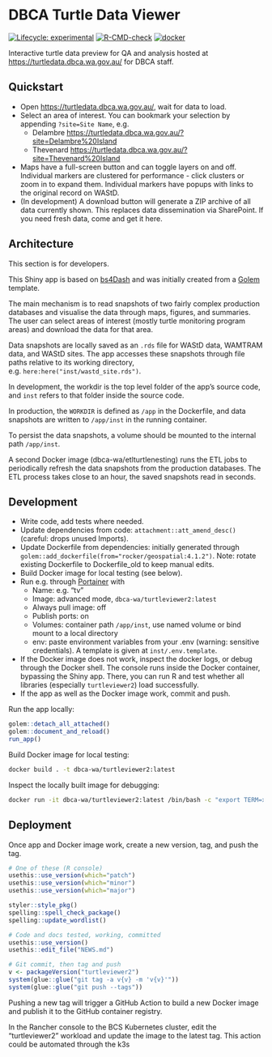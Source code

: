 
<!-- README.md is generated from README.Rmd. Please edit that file -->

# DBCA Turtle Data Viewer

<!-- badges: start -->

[![Lifecycle:
experimental](https://img.shields.io/badge/lifecycle-experimental-orange.svg)](https://lifecycle.r-lib.org/articles/stages.html#experimental)
[![R-CMD-check](https://github.com/dbca-wa/turtleviewer2/workflows/R-CMD-check/badge.svg)](https://github.com/dbca-wa/turtleviewer2/actions)
[![docker](https://github.com/dbca-wa/turtleviewer2/workflows/docker/badge.svg)](https://github.com/dbca-wa/turtleviewer2/actions)
<!-- badges: end -->

Interactive turtle data preview for QA and analysis hosted at
<https://turtledata.dbca.wa.gov.au/> for DBCA staff.

## Quickstart

  - Open <https://turtledata.dbca.wa.gov.au/>, wait for data to load.
  - Select an area of interest. You can bookmark your selection by
    appending `?site=Site Name`, e.g. 
      - Delambre
        <https://turtledata.dbca.wa.gov.au/?site=Delambre%20Island>
      - Thevenard
        <https://turtledata.dbca.wa.gov.au/?site=Thevenard%20Island>
  - Maps have a full-screen button and can toggle layers on and off.
    Individual markers are clustered for performance - click clusters or
    zoom in to expand them. Individual markers have popups with links to
    the original record on WAStD.
  - (In development) A download button will generate a ZIP archive of
    all data currently shown. This replaces data dissemination via
    SharePoint. If you need fresh data, come and get it here.

## Architecture

This section is for developers.

This Shiny app is based on
[bs4Dash](https://rinterface.github.io/bs4Dash/index.html) and was
initially created from a [Golem](https://thinkr-open.github.io/golem/)
template.

The main mechanism is to read snapshots of two fairly complex production
databases and visualise the data through maps, figures, and summaries.
The user can select areas of interest (mostly turtle monitoring program
areas) and download the data for that area.

Data snapshots are locally saved as an `.rds` file for WAStD data,
WAMTRAM data, and WAStD sites. The app accesses these snapshots through
file paths relative to its working directory,
e.g. `here:here("inst/wastd_site.rds")`.

In development, the workdir is the top level folder of the app’s source
code, and `inst` refers to that folder inside the source code.

In production, the `WORKDIR` is defined as `/app` in the Dockerfile, and
data snapshots are written to `/app/inst` in the running container.

To persist the data snapshots, a volume should be mounted to the
internal path `/app/inst`.

A second Docker image (dbca-wa/etlturtlenesting) runs the ETL jobs to
periodically refresh the data snapshots from the production databases.
The ETL process takes close to an hour, the saved snapshots read in
seconds.

## Development

  - Write code, add tests where needed.
  - Update dependencies from code: `attachment::att_amend_desc()`
    (careful: drops unused Imports).
  - Update Dockerfile from dependencies: initially generated through
    `golem::add_dockerfile(from="rocker/geospatial:4.1.2")`. Note:
    rotate existing Dockerfile to Dockerfile\_old to keep manual edits.
  - Build Docker image for local testing (see below).
  - Run e.g. through [Portainer](https://www.portainer.io) with
      - Name: e.g. “tv”
      - Image: advanced mode, `dbca-wa/turtleviewer2:latest`
      - Always pull image: off
      - Publish ports: on
      - Volumes: container path `/app/inst`, use named volume or bind
        mount to a local directory
      - env: paste environment variables from your .env (warning:
        sensitive credentials). A template is given at
        `inst/.env.template`.
  - If the Docker image does not work, inspect the docker logs, or debug
    through the Docker shell. The console runs inside the Docker
    container, bypassing the Shiny app. There, you can run R and test
    whether all libraries (especially `turtleviewer2`) load
    successfully.
  - If the app as well as the Docker image work, commit and push.

Run the app locally:

``` r
golem::detach_all_attached()
golem::document_and_reload()
run_app()
```

Build Docker image for local testing:

``` bash
docker build . -t dbca-wa/turtleviewer2:latest
```

Inspect the locally built image for debugging:

``` bash
docker run -it dbca-wa/turtleviewer2:latest /bin/bash -c "export TERM=xterm; exec bash"
```

## Deployment

Once app and Docker image work, create a new version, tag, and push the
tag.

``` r
# One of these (R console)
usethis::use_version(which="patch")
usethis::use_version(which="minor")
usethis::use_version(which="major")

styler::style_pkg()
spelling::spell_check_package()
spelling::update_wordlist()

# Code and docs tested, working, committed
usethis::use_version()
usethis::edit_file("NEWS.md")

# Git commit, then tag and push
v <- packageVersion("turtleviewer2")
system(glue::glue("git tag -a v{v} -m 'v{v}'"))
system(glue::glue("git push --tags"))
```

Pushing a new tag will trigger a GitHub Action to build a new Docker
image and publish it to the GitHub container registry.

In the Rancher console to the BCS Kubernetes cluster, edit the
“turtleviewer2” workload and update the image to the latest tag. This
action could be automated through the k3s
